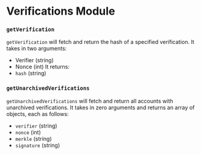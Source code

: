 # Verifications Module

### `getVerification`
`getVerification` will fetch and return the hash of a specified verification. It takes in two arguments:
- Verifier (string)
- Nonce (int)
It returns:
- `hash` (string)

### `getUnarchivedVerifications`
`getUnarchivedVerifications` will fetch and return all accounts with unarchived verifications. It takes in zero arguments and returns an array of objects, each as follows:
- `verifier`  (string)
- `nonce`     (int)
- `merkle`    (string)
- `signature` (string)
